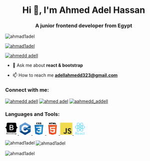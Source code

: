<h1 align="center">Hi 👋, I'm Ahmed Adel Hassan</h1>
<h3 align="center">A junior frontend developer from Egypt</h3>

<p align="left"> <img src="https://komarev.com/ghpvc/?username=ahmad1adel&label=Profile%20views&color=0e75b6&style=flat" alt="ahmad1adel" /> </p>

<p align="left"> <a href="https://github.com/ryo-ma/github-profile-trophy"><img src="https://github-profile-trophy.vercel.app/?username=ahmad1adel" alt="ahmad1adel" /></a> </p>

<p align="left"> <a href="https://twitter.com/ahmedd adell" target="blank"><img src="https://img.shields.io/twitter/follow/ahmedd adell?logo=twitter&style=for-the-badge" alt="ahmedd adell" /></a> </p>

- 💬 Ask me about **react & bootstrap**

- 📫 How to reach me **adellahmedd323@gmail.com**

<h3 align="left">Connect with me:</h3>
<p align="left">
<a href="https://twitter.com/ahmedd adell" target="blank"><img align="center" src="https://raw.githubusercontent.com/rahuldkjain/github-profile-readme-generator/master/src/images/icons/Social/twitter.svg" alt="ahmedd adell" height="30" width="40" /></a>
<a href="https://fb.com/ahmed adel" target="blank"><img align="center" src="https://raw.githubusercontent.com/rahuldkjain/github-profile-readme-generator/master/src/images/icons/Social/facebook.svg" alt="ahmed adel" height="30" width="40" /></a>
<a href="https://instagram.com/aahmedd_addell" target="blank"><img align="center" src="https://raw.githubusercontent.com/rahuldkjain/github-profile-readme-generator/master/src/images/icons/Social/instagram.svg" alt="aahmedd_addell" height="30" width="40" /></a>
</p>

<h3 align="left">Languages and Tools:</h3>
<p align="left"> <a href="https://getbootstrap.com" target="_blank" rel="noreferrer"> <img src="https://raw.githubusercontent.com/devicons/devicon/master/icons/bootstrap/bootstrap-plain-wordmark.svg" alt="bootstrap" width="40" height="40"/> </a> <a href="https://www.w3schools.com/cpp/" target="_blank" rel="noreferrer"> <img src="https://raw.githubusercontent.com/devicons/devicon/master/icons/cplusplus/cplusplus-original.svg" alt="cplusplus" width="40" height="40"/> </a> <a href="https://www.w3schools.com/css/" target="_blank" rel="noreferrer"> <img src="https://raw.githubusercontent.com/devicons/devicon/master/icons/css3/css3-original-wordmark.svg" alt="css3" width="40" height="40"/> </a> <a href="https://www.w3.org/html/" target="_blank" rel="noreferrer"> <img src="https://raw.githubusercontent.com/devicons/devicon/master/icons/html5/html5-original-wordmark.svg" alt="html5" width="40" height="40"/> </a> <a href="https://developer.mozilla.org/en-US/docs/Web/JavaScript" target="_blank" rel="noreferrer"> <img src="https://raw.githubusercontent.com/devicons/devicon/master/icons/javascript/javascript-original.svg" alt="javascript" width="40" height="40"/> </a> <a href="https://reactjs.org/" target="_blank" rel="noreferrer"> <img src="https://raw.githubusercontent.com/devicons/devicon/master/icons/react/react-original-wordmark.svg" alt="react" width="40" height="40"/> </a> </p>

<p><img align="left" src="https://github-readme-stats.vercel.app/api/top-langs?username=ahmad1adel&show_icons=true&locale=en&layout=compact" alt="ahmad1adel" /></p>

<p>&nbsp;<img align="center" src="https://github-readme-stats.vercel.app/api?username=ahmad1adel&show_icons=true&locale=en" alt="ahmad1adel" /></p>

<p><img align="center" src="https://github-readme-streak-stats.herokuapp.com/?user=ahmad1adel&" alt="ahmad1adel" /></p>
